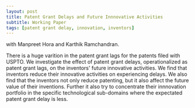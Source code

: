 ```yaml
---
layout: post
title: Patent Grant Delays and Future Innnovative Activities
subtitle: Working Paper
tags: [patent grant delay, innovation, inventors]
---
```

with Manpreet Hora and Karthik Ramchandran.

There is a huge varition in the patent grant lags for the patents filed with USPTO. We investigate the effect of patent grant delays, operationalized as patent grant lags, on the inventors' future innovative activities. We find that inventors reduce their innovative activities on experiencing delays. We also find that the inventors not only reduce patenting, but it also affect the future value of their inventions. Further it also try to concentrate their innnovation portfolio in the specific technological sub-domains where the expectated patent grant delay is less.
